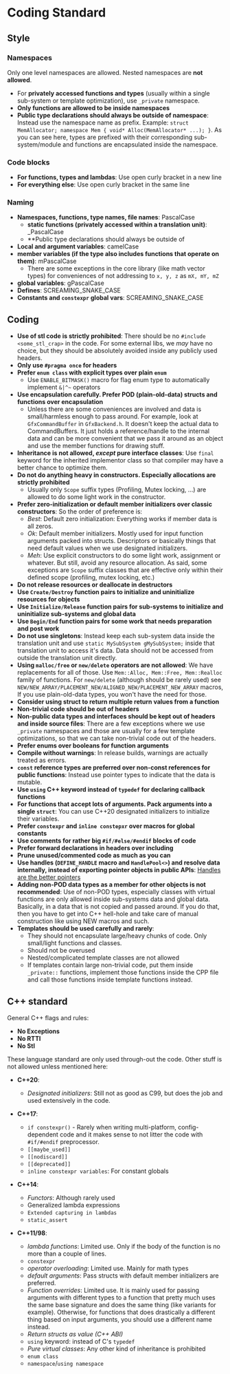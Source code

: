 # Coding Standard

## Style
### Namespaces
Only one level namespaces are allowed. Nested namespaces are **not allowed**. 
- For **privately accessed functions and types** (usually within a single sub-system or template optimization), use `_private` namespace.
- **Only functions are allowed to be inside namespaces**
- **Public type declarations should always be outside of namespace**: Instead use the namespace name as prefix. Example: `struct MemAllocator; namespace Mem { void* Alloc(MemAllocator* ...); }`. As you can see here, types are prefixed with their corresponding sub-system/module and functions are encapsulated inside the namespace.

### Code blocks
- **For functions, types and lambdas**: Use open curly bracket in a new line
- **For everything else**: Use open curly bracket in the same line

### Naming
- **Namespaces, functions, type names, file names**: PascalCase
    - **static functions (privately accessed within a translation unit)**: _PascalCase
    - **Public type declarations should always be outside of 
- **Local and argument variables**: camelCase
- **member variables (if the type also includes functions that operate on them)**: mPascalCase
    - There are some exceptions in the core library (like math vector types) for conveniences of not addressing to `x, y, z` as `mX, mY, mZ`
- **global variables**: gPascalCase
- **Defines**: SCREAMING_SNAKE_CASE
- **Constants and `constexpr` global vars**: SCREAMING_SNAKE_CASE

## Coding 
- **Use of stl code is strictly prohibited**: There should be no `#include <some_stl_crap>` in the code. For some external libs, we *may* have no choice, but they should be absolutely avoided inside any publicly used headers.
- **Only use `#pragma once` for headers**
- **Prefer `enum class` with explicit types over plain `enum`**
    - Use `ENABLE_BITMASK()` macro for flag enum type to automatically implement `&|^~` operators
- **Use encapsulation carefully. Prefer POD (plain-old-data) structs and functions over encapsulation**
    - Unless there are some conveniences are involved and data is small/harmless enough to pass around. For example, look at `GfxCommandBuffer` in `GfxBackend.h`. It doesn't keep the actual data to CommandBuffers. It just holds a reference/handle to the internal data and can be more convenient that we pass it around as an object and use the member functions for drawing stuff. 
- **Inheritance is not allowed, *except* pure interface classes**: Use `final` keyword for the inherited implementor class so that compiler may have a better chance to optimize them. 
- **Do not do anything heavy in constructors. Especially allocations are strictly prohibited**
    - Usually only `Scope` suffix types (Profiling, Mutex locking, ...) are allowed to do some light work in the constructor.
- **Prefer zero-initialization or default member initializers over classic constructors**: So the order of preference is:
    - *Best*: Default zero initialization: Everything works if member data is all zeros.
    - *Ok*: Default member initializers. Mostly used for input function arguments packed into structs. Descriptors or basically things that need default values when we use designated initializers.
    - *Meh*: Use explicit constructors to do some light work, assignment or whatever. But still, avoid any resource allocation. As said, some exceptions are `Scope` suffix classes that are effective only within their defined scope (profiling, mutex locking, etc.)
- **Do not release resources or deallocate in destructors**
- **Use `Create/Destroy` function pairs to initialize and uninitialize resources for objects**
- **Use `Initialize/Release` function pairs for sub-systems to initialize and uninitialize sub-systems and global data**
- **Use `Begin/End` function pairs for some work that needs preparation and post work**
- **Do not use singletons**: Instead keep each sub-system data inside the translation unit and use `static MySubSystem gMySubSystem;` inside that translation unit to access it's data. Data should not be accessed from outside the translation unit directly.
- **Using `malloc/free` or `new/delete` operators are not allowed**: We have replacements for all of those. Use `Mem::Alloc, Mem::Free, Mem::Realloc` family of functions. For `new/delete` (although should be rarely used) see `NEW/NEW_ARRAY/PLACEMENT_NEW/ALIGNED_NEW/PLACEMENT_NEW_ARRAY` macros, If you use plain-old-data types, you won't have the need for those.
- **Consider using struct to return multiple return values from a function**
- **Non-trivial code should be out of headers**
- **Non-public data types and interfaces should be kept out of headers and inside source files**: There are a few exceptions where we use `_private` namespaces and those are usually for a few template optimizations, so that we can take non-trivial code out of the headers.
- **Prefer enums over booleans for function arguments**
- **Compile without warnings**: In release builds, warnings are actually treated as errors.
- **`const` reference types are preferred over non-const references for public functions**: Instead use pointer types to indicate that the data is mutable.
- **Use `using` C++ keyword instead of `typedef` for declaring callback functions**
- **For functions that accept lots of arguments. Pack arguments into a single `struct`**: You can use C++20 designated initializers to initialize their variables.
- **Prefer `constexpr` and `inline constepxr` over macros for global constants**
- **Use comments for rather big `#if/#else/#endif` blocks of code**
- **Prefer forward declarations in headers over including**
- **Prune unused/commented code as much as you can**
- **Use handles (`DEFINE_HANDLE` macro and `HandlePool<>`) and resolve data internally, instead of exporting pointer objects in public APIs**: [Handles are the better pointers](https://floooh.github.io/2018/06/17/handles-vs-pointers.html)
- **Adding non-POD data types as a member for other objects is not recommended**: Use of non-POD types, especially classes with virtual functions are only allowed inside sub-systems data and global data. Basically, in a data that is not copied and passed around. If you do that, then you have to get into C++ hell-hole and take care of manual construction like using NEW macros and such.
- **Templates should be used carefully and rarely**: 
    - They should not encapsulate large/heavy chunks of code. Only small/light functions and classes.
    - Should not be overused
    - Nested/complicated template classes are not allowed
    - If templates contain large non-trivial code, put them inside `_private::` functions, implement those functions inside the CPP file and call those functions inside template functions instead.

## C++ standard
General C++ flags and rules:
- **No Exceptions**
- **No RTTI**
- **No Stl**

These language standard are only used through-out the code. Other stuff is not allowed unless mentioned here:
- **C++20**:
    - *Designated initializers*: Still not as good as C99, but does the job and used extensively in the code.
    
- **C++17**:
    - `if constexpr()` - Rarely when writing multi-platform, config-dependent code and it makes sense to not litter the code with `#if/#endif` preprocessor.
    - `[[maybe_used]]`
    - `[[nodiscard]]`
    - `[[deprecated]]`
    - `inline constexpr variables`: For constant globals
     
- **C++14**:
    - *Functors*: Although rarely used
    - Generalized lambda expressions
    - `Extended capturing in lambdas`
    - `static_assert`
     
- **C++11/98**:
    - *lambda functions*: Limited use. Only if the body of the function is no more than a couple of lines.
    - `constexpr`
    - *operator overloading*: Limited use. Mainly for math types
    - *default arguments*: Pass structs with default member initializers are preferred.
    - *Function overrides*: Limited use. It is mainly used for passing arguments with different types to a function that pretty much uses the same base signature and does the same thing (like variants for example). Otherwise, for functions that does drastically a different thing based on input arguments, you should use a different name instead.
    - *Return structs as value (C++ ABI)* 
    - `using` keyword: instead of C's `typedef`
    - *Pure virtual classes*: Any other kind of inheritance is prohibited
    - `enum class`
    - `namespace`/`using namespace`
    
